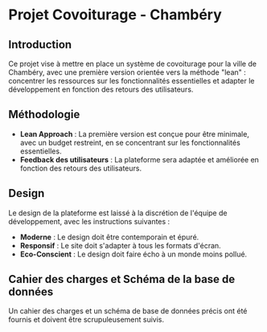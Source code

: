 # Projet Covoiturage - Chambéry

## Introduction

Ce projet vise à mettre en place un système de covoiturage pour la ville de Chambéry, avec une première version orientée vers la méthode "lean" : concentrer les ressources sur les fonctionnalités essentielles et adapter le développement en fonction des retours des utilisateurs.

## Méthodologie

- **Lean Approach** : La première version est conçue pour être minimale, avec un budget restreint, en se concentrant sur les fonctionnalités essentielles.
- **Feedback des utilisateurs** : La plateforme sera adaptée et améliorée en fonction des retours des utilisateurs.

## Design

Le design de la plateforme est laissé à la discrétion de l'équipe de développement, avec les instructions suivantes :
- **Moderne** : Le design doit être contemporain et épuré.
- **Responsif** : Le site doit s'adapter à tous les formats d'écran.
- **Eco-Conscient** : Le design doit faire écho à un monde moins pollué.

## Cahier des charges et Schéma de la base de données

Un cahier des charges et un schéma de base de données précis ont été fournis et doivent être scrupuleusement suivis.